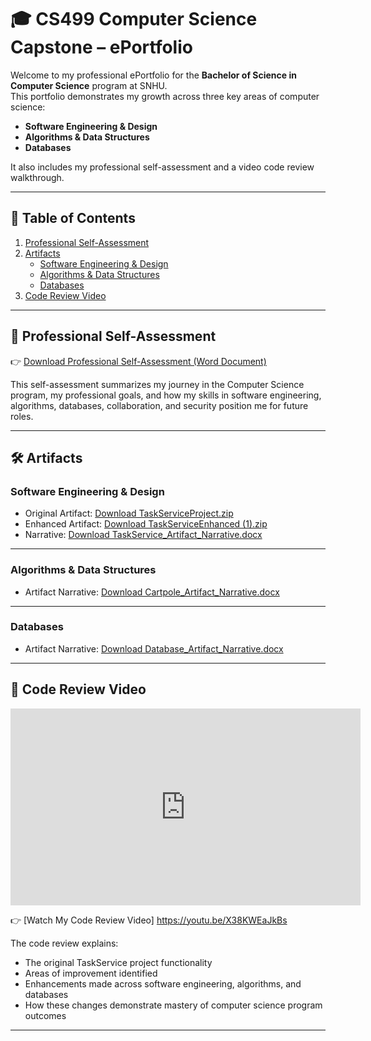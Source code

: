 # 🎓 CS499 Computer Science Capstone – ePortfolio

Welcome to my professional ePortfolio for the **Bachelor of Science in Computer Science** program at SNHU.  
This portfolio demonstrates my growth across three key areas of computer science:

- **Software Engineering & Design**  
- **Algorithms & Data Structures**  
- **Databases**

It also includes my professional self-assessment and a video code review walkthrough.

---

## 📌 Table of Contents

1. [Professional Self-Assessment](#professional-self-assessment)  
2. [Artifacts](#artifacts)  
   - [Software Engineering & Design](#software-engineering--design)  
   - [Algorithms & Data Structures](#algorithms--data-structures)  
   - [Databases](#databases)  
3. [Code Review Video](#code-review-video)  

---

## 🌟 Professional Self-Assessment  

👉 [Download Professional Self-Assessment (Word Document)](Professional_Self_Assessment/Professional_Self_Assessment.docx)  

This self-assessment summarizes my journey in the Computer Science program, my professional goals, and how my skills in software engineering, algorithms, databases, collaboration, and security position me for future roles.

---

## 🛠 Artifacts  

### **Software Engineering & Design**  
- Original Artifact: [Download TaskServiceProject.zip](Artifacts/Original/TaskServiceProject.zip)  
- Enhanced Artifact: [Download TaskServiceEnhanced (1).zip](Artifacts/Enhanced/TaskServiceEnhanced%20(1).zip)  
- Narrative: [Download TaskService_Artifact_Narrative.docx](Narratives/TaskService_Artifact_Narrative.docx)  

---

### **Algorithms & Data Structures**  
- Artifact Narrative: [Download Cartpole_Artifact_Narrative.docx](Narratives/Cartpole_Artifact_Narrative.docx)


---

### **Databases**  
- Artifact Narrative: [Download Database_Artifact_Narrative.docx](Narratives/Database_Artifact_Narrative.docx)  

---


## 🎥 Code Review Video  

<iframe width="560" height="315" 
src="https://www.youtube.com/embed/X38KWEaJkBs" 
title="YouTube video player" frameborder="0" 
allow="accelerometer; autoplay; clipboard-write; encrypted-media; gyroscope; picture-in-picture" 
allowfullscreen>
</iframe>



👉 [Watch My Code Review Video] https://youtu.be/X38KWEaJkBs

The code review explains:  
- The original TaskService project functionality  
- Areas of improvement identified  
- Enhancements made across software engineering, algorithms, and databases  
- How these changes demonstrate mastery of computer science program outcomes  

---
